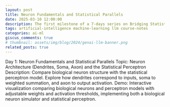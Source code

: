 ```yaml
---
layout: post
title: Neuron Fundamentals and Statistical Parallels
date: 2025-03-10 12:00:00
description: The first milestone of a 7-days series on Bridging Statistics, Neuronal Dynamics, and Deep Learning
tags: artificial-intelligence machine-learning llm course-notes
categories: ai-ml
giscus_comments: true
# thumbnail: assets/img/blog/2024/genai-llm-banner.png
related_posts: true
---
```


Day 1: Neuron Fundamentals and Statistical Parallels
Topic: Neuron Architecture (Dendrites, Soma, Axon) and the Statistical Perceptron
Description: Compare biological neuron structure with the statistical perceptron model. Explore how dendrites correspond to inputs, soma to weighted summation, and axon to output activation.
Demo: Interactive visualization comparing biological neurons and perceptron models with adjustable weights and activation thresholds, implementing both a biological neuron simulator and statistical perceptron.